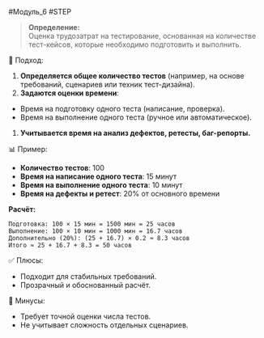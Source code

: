 #Модуль_6 #STEP
> **Определение:**  
> Оценка трудозатрат на тестирование, основанная на количестве тест-кейсов, которые необходимо подготовить и выполнить.

📌 Подход:

1. **Определяется общее количество тестов** (например, на основе требований, сценариев или техник тест-дизайна).
2. **Задаются оценки времени**:
 - Время на подготовку одного теста (написание, проверка).
 - Время на выполнение одного теста (ручное или автоматическое).
1. **Учитывается время на анализ дефектов, ретесты, баг-репорты.**

 📊 Пример:
- **Количество тестов**: 100
- **Время на написание одного теста**: 15 минут
- **Время на выполнение одного теста**: 10 минут
- **Время на дефекты и ретест**: 20% от основного времени

**Расчёт:**
```text
Подготовка: 100 × 15 мин = 1500 мин = 25 часов  
Выполнение: 100 × 10 мин = 1000 мин = 16.7 часов  
Дополнительно (20%): (25 + 16.7) × 0.2 ≈ 8.3 часов  
Итого ≈ 25 + 16.7 + 8.3 = 50 часов
```

✅ Плюсы:
- Подходит для стабильных требований.
- Прозрачный и обоснованный расчёт.

🚫 Минусы:
- Требует точной оценки числа тестов.
- Не учитывает сложность отдельных сценариев.